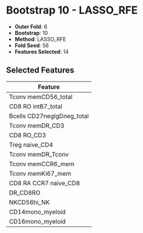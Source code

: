 # Bootstrap 10 - LASSO_RFE

- **Outer Fold**: 6
- **Bootstrap**: 10
- **Method**: LASSO_RFE
- **Fold Seed**: 56
- **Features Selected**: 14

## Selected Features

| Feature |
|---------|
| Tconv memCD56_total |
| CD8 RO intB7_total |
| Bcells CD27negIgDneg_total |
| Tconv memDR_CD3 |
| CD8 RO_CD3 |
| Treg naive_CD4 |
| Tconv memDR_Tconv |
| Tconv memCCR6_mem |
| Tconv memKi67_mem |
| CD8 RA CCR7 naive_CD8 |
| DR_CD8RO |
| NKCD56hi_NK |
| CD14mono_myeloid |
| CD16mono_myeloid |
